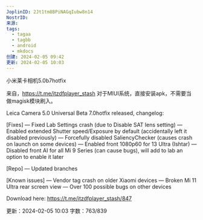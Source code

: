 ```yaml
---
JoplinID: 2Jt1tm8BPiNAGqIubw8n14
NostrID: 
来源: 
tags:
  - tagaa
  - tagbb
  - android
  - mkdocs
创建: 2024-02-05 09:42
更新: 2024-02-05 10:03
---
```

小米莱卡相机5.0b7hotfix

来自，https://t.me/itzdfplayer_stash
对于MIUI系统，直接安装apk，不需要当做magisk模块刷入。

Leica Camera 5.0 Universal Beta 7.0hotfix released, changelog:

[Fixes]
— Fixed Lab Settings crash (due to Disable SAT lens setting)
— Enabled extended Shutter speed/Exposure by default (accidentally left it disabled previously)
— Forcefully disabled SaliencyChecker (causes crash on launch on some devices)
— Enabled front 1080p60 for 13 Ultra (Ishtar)
— Disabled front AI for all Mi 9 Series (can cause bugs), will add to lab an option to enable it later

[Repo]
— Updated branches

[Known issues]
— Vendor tag crash on older Xiaomi devices
— Broken Mi 11 Ultra rear screen view
— Over 100 possible bugs on other devices

Download here: https://t.me/itzdfplayer_stash/847



更新：2024-02-05 10:03 字数：763/839
